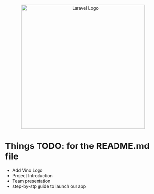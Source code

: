 <p align="center"><a href="https://laravel.com" target="_blank"><img src="https://raw.githubusercontent.com/laravel/art/master/logo-lockup/5%20SVG/2%20CMYK/1%20Full%20Color/laravel-logolockup-cmyk-red.svg" width="400" alt="Laravel Logo"></a></p>

# Things TODO: for the README.md file

-   Add Vino Logo
-   Project Introduction
-   Team presentation
-   step-by-stp guide to launch our app
